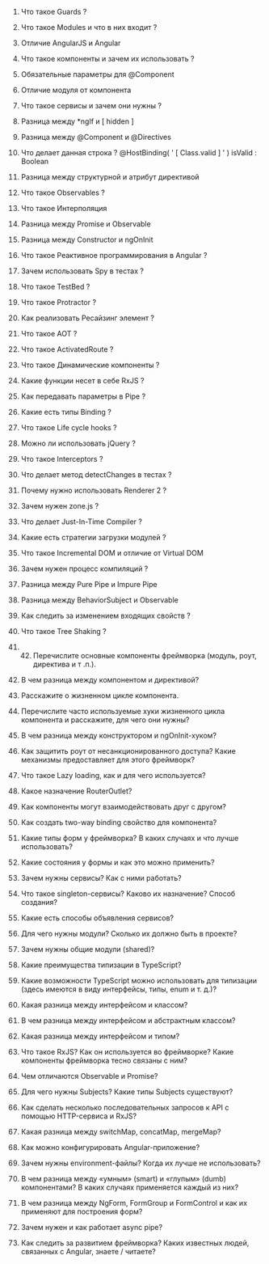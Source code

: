 ﻿1. Что такое Guards ?
2. Что такое Modules и что в них входит ?
3. Отличие AngularJS и Angular
4. Что такое компоненты и зачем их использовать ?
5. Обязательные параметры для @Component
6. Отличие модуля от компонента
7. Что такое сервисы и зачем они нужны ?
8. Разница между \*ngIf и [ hidden ]
1. Разница между @Component и @Directives
1. Что делает данная строка ?      @HostBinding( ' [ Class.valid ] ' ) isValid : Boolean
1. Разница между структурной и атрибут директивой
1. Что такое Observables ?
1. Что такое Интерполяция
1. Разница между Promise и Observable
1. Разница между Constructor и ngOnInit
1. Что такое Реактивное программирования в Angular ?
1. Зачем использовать Spy в тестах ?
1. Что такое TestBed ?
1. Что такое Protractor ?
1. Как реализовать Ресайзинг элемент ?
1. Что такое AOT ?
1. Что такое ActivatedRoute ?
1. Что такое Динамические компоненты ?
1. Какие функции несет в себе RxJS ?
1. Как передавать параметры в Pipe ?
1. Какие есть типы Binding ?
1. Что такое Life cycle hooks ?
1. Можно ли использовать jQuery ?
1. Что такое Interceptors ?
1. Что делает метод detectChanges в тестах ?
1. Почему нужно использовать Renderer 2 ?
1. Зачем нужен zone.js ?
1. Что делает Just-In-Time Compiler ?
1. Какие есть стратегии загрузки модулей ?
1. Что такое Incremental DOM и отличие от Virtual DOM
1. Зачем нужен процесс компиляций ?
1. Разница между Pure Pipe и Impure Pipe
1. Разница между BehaviorSubject и Observable
1. Как следить за изменением входящих свойств ?
1. Что такое Tree Shaking ?
1. 42. Перечислите основные компоненты фреймворка (модуль, роут, директива и т .п.).

43. В чем разница между компонентом и директивой?

44. Расскажите о жизненном цикле компонента.

45. Перечислите часто используемые хуки жизненного цикла компонента и расскажите, для чего они нужны?

46. В чем разница между конструктором и ngOnInit-хуком?

47. Как защитить роут от несанкционированного доступа? Какие механизмы предоставляет для этого фреймворк?

48. Что такое Lazy loading, как и для чего используется?

49.  Какое назначение RouterOutlet?

50. Как компоненты могут взаимодействовать друг с другом?

51.  Как создать two-way binding свойство для компонента?

52. Какие типы форм у фреймворка? В каких случаях и что лучше использовать?

53. Какие состояния у формы и как это можно применить?

54. Зачем нужны сервисы? Как с ними работать?

55. Что такое singleton-сервисы? Каково их назначение? Способ создания?

56. Какие есть способы объявления сервисов?

57. Для чего нужны модули? Сколько их должно быть в проекте?

58. Зачем нужны общие модули (shared)?

59. Какие преимущества типизации в TypeScript?

60. Какие возможности TypeScript можно использовать для типизации (здесь имеются в виду интерфейсы, типы, enum и т. д.)?

61. Какая разница между интерфейсом и классом?

62. В чем разница между интерфейсом и абстрактным классом?

63. Какая разница между интерфейсом и типом?

64. Что такое RxJS? Как он используется во фреймворке? Какие компоненты фреймворка тесно связаны с ним?

65. Чем отличаются Observable и Promise?

66. Для чего нужны Subjects? Какие типы Subjects существуют?

67. Как сделать несколько последовательных запросов к API с помощью HTTP-сервиса и RxJS?

68. Какая разница между switchMap, concatMap, mergeMap?

69. Как можно конфигурировать Angular-приложение?

70. Зачем нужны environment-файлы? Когда их лучше не использовать?

71. В чем разница между «умным» (smart) и «глупым» (dumb) компонентами? В каких случаях применяется каждый из них?

72. В чем разница между NgForm, FormGroup и FormControl и как их применяют для построения форм?

73. Зачем нужен и как работает async pipe?

74. Как следить за развитием фреймворка? Каких известных людей, связанных с Angular, знаете / читаете?
